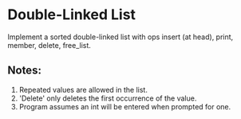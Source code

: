 # Double-Linked List

Implement a sorted double-linked list with ops insert (at head), print, member, delete, free_list.

## Notes:
1.  Repeated values are allowed in the list.
2.  'Delete' only deletes the first occurrence of the value.
3.  Program assumes an int will be entered when prompted for one.